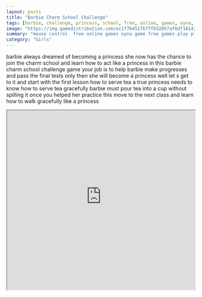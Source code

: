 ```yaml
---
layout: posts
title: "Barbie Charm School Challenge"
tags: [barbie, challenge, princess, school, free, online, games, oyna, game, free, games, play, play, games]
image: "https://img.gamedistribution.com/ec1f764517b7ffb52057af6df18142b7.jpg"
summary: "mouse control  free online games oyna game free games play play games"
category: "Girls"
---
```


barbie always dreamed of becoming a princess she now has the chance to join the charm school and learn how to act like a princess in this barbie charm school challenge game your job is to help barbie make progresses and pass the final tests only then she will become a princess well let s get to it and start with the first lesson how to serve tea a true princess needs to know how to serve tea gracefully barbie must pour tea into a cup without spilling it once you helped her practice this move to the next class and learn how to walk gracefully like a princess

<iframe width="100%" height="480px;" src="https://flash.gamedistribution.com?game=ec1f764517b7ffb52057af6df18142b7"></iframe>